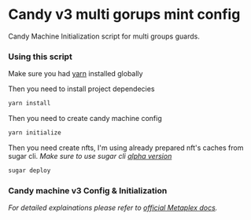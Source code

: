 # Candy v3 multi gorups mint config
Candy Machine Initialization script for multi groups guards.

### Using this script
Make sure you had [yarn](https://yarnpkg.com/getting-started/install) installed globally

Then you need to install project dependecies
```bash
yarn install
```

Then you need to create candy machine config
```bash
yarn initialize
```

Then you need create nfts, I'm using already prepared nft's caches from sugar cli.
*Make sure to use sugar cli [alpha version](https://github.com/metaplex-foundation/sugar/releases/tag/sugar-cmv3-alpha)*
```bash
sugar deploy
```

### Candy machine v3 Config & Initialization
*For detailed explainations please refer to [official Metaplex docs](https://docs.metaplex.com/programs/candy-machine/overview).*